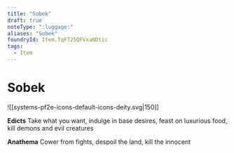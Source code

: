 ```yaml
---
title: "Sobek"
draft: true
noteType: ":luggage:"
aliases: "Sobek"
foundryId: Item.TqFT25QFVxaNDtic
tags:
  - Item
---
```


# Sobek
![[systems-pf2e-icons-default-icons-deity.svg|150]]

**Edicts** Take what you want, indulge in base desires, feast on luxurious food, kill demons and evil creatures

**Anathema** Cower from fights, despoil the land, kill the innocent
